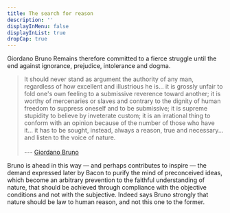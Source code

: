 ```yaml
---
title: The search for reason
description: ''
displayInMenu: false 
displayInList: true
dropCap: true
---
```


Giordano Bruno Remains therefore committed to a fierce struggle until the end against ignorance, prejudice, intolerance and dogma. 

> It should never stand as argument the authority of any man, regardless of how excellent and illustrious he is... it is grossly unfair to fold one's own feeling to a submissive reverence toward another; it is worthy of mercenaries or slaves and contrary to the dignity of human freedom to suppress oneself and to be submissive; it is supreme stupidity to believe by inveterate custom; it is an irrational thing to conform with an opinion because of the number of those who have it... it has to be sought, instead, always a reason, true and necessary... and listen to the voice of nature.  
> &nbsp;   
> --- [Giordano Bruno](http://en.wikipedia.org/wiki/Giordano_Bruno)

Bruno is ahead in this way — and perhaps contributes to inspire — the demand expressed later by Bacon to purify the mind of preconceived ideas, which become an arbitrary prevention to the faithful understanding of nature, that should be achieved through compliance with the objective conditions and not with the subjective. Indeed says Bruno strongly that nature should be law to human reason, and not this one to the former. 
